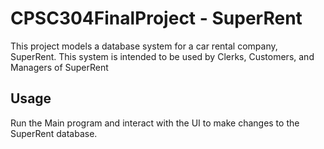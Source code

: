 # CPSC304FinalProject - SuperRent

This project models a database system for a car rental company, SuperRent. This system is intended to be used by Clerks, 
Customers, and Managers of SuperRent


## Usage

Run the Main program and interact with the UI to make changes to the SuperRent database.
